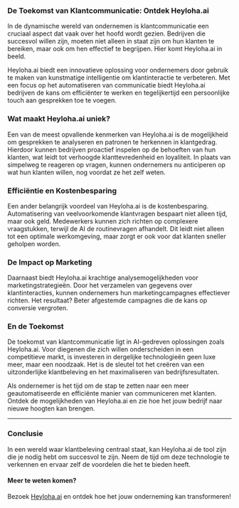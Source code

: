### De Toekomst van Klantcommunicatie: Ontdek Heyloha.ai  
In de dynamische wereld van ondernemen is klantcommunicatie een cruciaal aspect dat vaak over het hoofd wordt gezien. Bedrijven die succesvol willen zijn, moeten niet alleen in staat zijn om hun klanten te bereiken, maar ook om hen effectief te begrijpen. Hier komt Heyloha.ai in beeld.  
  
Heyloha.ai biedt een innovatieve oplossing voor ondernemers door gebruik te maken van kunstmatige intelligentie om klantinteractie te verbeteren. Met een focus op het automatiseren van communicatie biedt Heyloha.ai bedrijven de kans om efficiënter te werken en tegelijkertijd een persoonlijke touch aan gesprekken toe te voegen.  
  
### Wat maakt Heyloha.ai uniek?  
Een van de meest opvallende kenmerken van Heyloha.ai is de mogelijkheid om gesprekken te analyseren en patronen te herkennen in klantgedrag. Hierdoor kunnen bedrijven proactief inspelen op de behoeften van hun klanten, wat leidt tot verhoogde klanttevredenheid en loyaliteit. In plaats van simpelweg te reageren op vragen, kunnen ondernemers nu anticiperen op wat hun klanten willen, nog voordat ze het zelf weten.  
  
### Efficiëntie en Kostenbesparing  
Een ander belangrijk voordeel van Heyloha.ai is de kostenbesparing. Automatisering van veelvoorkomende klantvragen bespaart niet alleen tijd, maar ook geld. Medewerkers kunnen zich richten op complexere vraagstukken, terwijl de AI de routinevragen afhandelt. Dit leidt niet alleen tot een optimale werkomgeving, maar zorgt er ook voor dat klanten sneller geholpen worden.  
  
### De Impact op Marketing  
Daarnaast biedt Heyloha.ai krachtige analysemogelijkheden voor marketingstrategieën. Door het verzamelen van gegevens over klantinteracties, kunnen ondernemers hun marketingcampagnes effectiever richten. Het resultaat? Beter afgestemde campagnes die de kans op conversie vergroten.  
  
### En de Toekomst  
De toekomst van klantcommunicatie ligt in AI-gedreven oplossingen zoals Heyloha.ai. Voor diegenen die zich willen onderscheiden in een competitieve markt, is investeren in dergelijke technologieën geen luxe meer, maar een noodzaak. Het is de sleutel tot het creëren van een uitzonderlijke klantbeleving en het maximaliseren van bedrijfsresultaten.  
  
Als ondernemer is het tijd om de stap te zetten naar een meer geautomatiseerde en efficiënte manier van communiceren met klanten. Ontdek de mogelijkheden van Heyloha.ai en zie hoe het jouw bedrijf naar nieuwe hoogten kan brengen.  

---  

### Conclusie  
In een wereld waar klantbeleving centraal staat, kan Heyloha.ai de tool zijn die je nodig hebt om succesvol te zijn. Neem de tijd om deze technologie te verkennen en ervaar zelf de voordelen die het te bieden heeft.  

#### Meer te weten komen?  
Bezoek [Heyloha.ai](https://Heyloha.ai) en ontdek hoe het jouw onderneming kan transformeren!  
